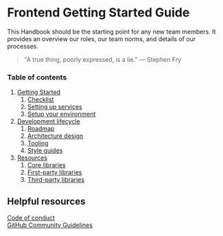 # Frontend Getting Started Guide

This Handbook should be the starting point for any new team members. It provides an overview our roles, our team norms, and details of our processes.

> "A true thing, poorly expressed, is a lie." — Stephen Fry

### Table of contents

1. [Getting Started](1-GettingStarted/README.md)
    1. [Checklist](1-GettingStarted/1-Checklist.md)
    1. [Setting up services](1-GettingStarted/2-Setting-up-services.md)
    1. [Setup your environment](1-GettingStarted/3-Setup-your-environment.md)
1. [Development lifecycle](2-Development-lifecycle/README.md)
    1. [Roadmap](2-Development-lifecycle/1-Roadmap.md)
    1. [Architecture design](2-Development-lifecycle/2-Architecture-design.md)
    1. [Tooling](2-Development-lifecycle/3-Tooling.md)
    1. [Style guides](2-Development-lifecycle/4-Style-guides.md)
1. [Resources](3-Resources/README.md)
    1. [Core libraries](3-Resources/1-Core-libraries.md)
    1. [First-party libraries](3-Resources/2-First-party-libraries.md)
    1. [Third-party libraries](3-Resources/3-Third-party-libraries.md)

## Helpful resources

<!-- [Contributing](CONTRIBUTING.md)   -->
[Code of conduct](CODE_OF_CONDUCT.md)  
[GitHub Community Guidelines](https://docs.github.com/articles/github-community-guidelines)   
